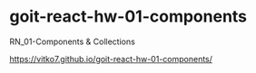 # goit-react-hw-01-components

RN_01-Components &amp; Collections

https://vitko7.github.io/goit-react-hw-01-components/
